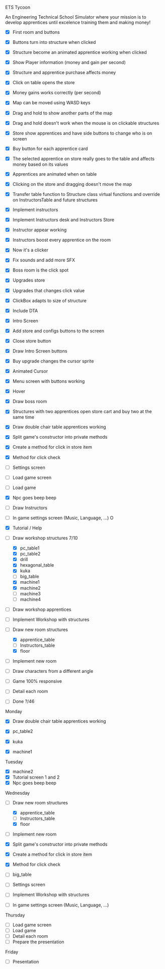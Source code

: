 ETS Tycoon

An Engineering Technical School Simulator where your mission is to develop apprentices until excelence training them and making money!

- [x] First room and buttons
- [x] Buttons turn into structure when clicked
- [x] Structure become an animated apprentice working when clicked
- [x] Show Player information (money and gain per second)
- [x] Structure and apprentice purchase affects money
- [x] Click on table opens the store
- [x] Money gains works correctly (per second)
- [x] Map can be moved using WASD keys
- [x] Drag and hold to show another parts of the map
- [x] Drag and hold doesn't work when the mouse is on clickable structures
- [x] Store show apprentices and have side buttons to change who is on screen
- [x] Buy button for each apprentice card
- [x] The selected apprentice on store really goes to the table and affects money based on its values
- [x] Apprentices are animated when on table
- [x] Clicking on the store and dragging doesn't move the map
- [x] Transfer table function to Structure class virtual functions and override on InstructorsTable and future structures
- [x] Implement instructors
- [x] Implement Instructors desk and Instructors Store
- [x] Instructor appear working
- [x] Instructors boost every apprentice on the room
- [x] Now it's a clicker
- [X] Fix sounds and add more SFX 
- [X] Boss room is the click spot
- [X] Upgrades store
- [X] Upgrades that changes click value
- [X] ClickBox adapts to size of structure
- [X] Include DTA
- [X] Intro Screen
- [X] Add store and configs buttons to the screen
- [X] Close store button
- [X] Draw Intro Screen buttons
- [X] Buy upgrade changes the cursor sprite
- [X] Animated Cursor
- [X] Menu screen with buttons working
- [X] Hover
- [x] Draw boss room
- [x] Structures with two apprentices open store cart and buy two at the same time
- [x] Draw double chair table apprentices working 
- [x] Split game's constructor into private methods
- [x] Create a method for click in store item
- [x] Method for click check
- [ ] Settings screen 
- [ ] Load game screen 
- [ ] Load game 
- [x] Npc goes beep beep 
- [ ] Draw Instructors
- [ ] In game settings screen (Music, Language, ...) O
- [x] Tutorial / Help
- [ ] Draw workshop structures 7/10
    - [X] pc_table1
    - [x] pc_table2
    - [X] drill
    - [X] hexagonal_table
    - [x] kuka
    - [ ] big_table
    - [x] machine1
    - [x] machine2
    - [ ] machine3
    - [ ] machine4
- [ ] Draw workshop apprentices
- [ ] Implement Workshop with structures 
- [ ] Draw new room structures
    - [x] apprentice_table
    - [ ] Instructors_table
    - [x] floor
- [ ] Implement new room 
- [ ] Draw characters from a different angle
- [ ] Game 100% responsive
- [ ] Detail each room

- [ ] Done ?/46


Monday

- [x] Draw double chair table apprentices working 
- [x] pc_table2
- [x] kuka
- [X] machine1


Tuesday

- [x] machine2
- [x] Tutorial screen 1 and 2
- [x] Npc goes beep beep

Wednesday

- [ ] Draw new room structures
    - [x] apprentice_table
    - [ ] Instructors_table
    - [x] floor
    
- [ ] Implement new room

- [x] Split game's constructor into private methods
- [x] Create a method for click in store item
- [x] Method for click check

- [ ] big_table
- [ ] Settings screen
- [ ] Implement Workshop with structures 
- [ ] In game settings screen (Music, Language, ...)

Thursday

- [ ] Load game screen
- [ ] Load game
- [ ] Detail each room
- [ ] Prepare the presentation

Friday

- [ ] Presentation
